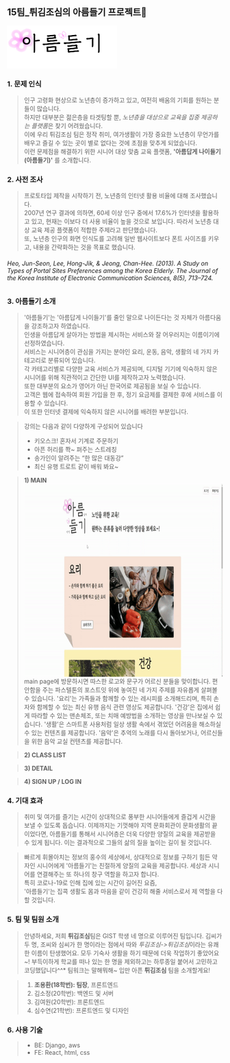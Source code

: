 ## 15팀_튀김조심의 아름들기 프로젝트🌸
 <img src="/presentation/아름들기2.png" height="100px" align="center"/>
 
### 1. 문제 인식

 >인구 고령화 현상으로 노년층이 증가하고 있고, 여전히 배움의 기회를 원하는 분들이 많습니다.  
 하지만 대부분은 젊은층을 타겟팅할 뿐, *노년층을 대상으로 교육을 집중 제공하는 플랫폼*은 찾기 어려웠습니다.  
 이에 우리 튀김조심 팀은 정작 취미, 여가생활이 가장 중요한 노년층이 무언가를 배우고 즐길 수 있는 곳이 별로 없다는 것에 초점을 맞추게 되었습니다.  
 이런 문제점을 해결하기 위한 시니어 대상 맞춤 교육 플랫폼, **'아름답게 나이들기(아름들기)'** 를 소개합니다.  
 

### 2. 사전 조사
  >프로토타입 제작을 시작하기 전, 노년층의 인터넷 활용 비율에 대해 조사했습니다.  
  2007년 연구 결과에 의하면, 60세 이상 인구 중에서 17.6%가 인터넷을 활용하고 있고, 현재는 이보다 더 사용 비율이 높을 것으로 보입니다.
  따라서 노년층 대상 교육 제공 플랫폼이 적합한 주제라고 판단했습니다.  
  또, 노년층 인구의 화면 인식도를 고려해 일반 웹사이트보다 폰트 사이즈를 키우고, 내용을 간략화하는 것을 목표로 했습니다.
  ###### *Heo, Jun-Seon, Lee, Hong-Jik, & Jeong, Chan-Hee. (2013). A Study on Types of Portal Sites Preferences among the Korea Elderly. The Journal of the Korea Institute of Electronic Communication Sciences, 8(5), 713–724.*
  
  
### 3. 아름들기 소개

 >'아름들기'는 '아름답게 나이들기'를 줄인 말으로 나이든다는 것 자체가 아름다움을 강조하고자 하였습니다.  
 인생을 아름답게 살아가는 방법을 제시하는 서비스와 잘 어우러지는 이름이기에 선정하였습니다.  
 서비스는 시니어층이 관심을 가지는 분야인 요리, 운동, 음악, 생활의 네 가지 카테고리로 분류되어 있습니다.  
 각 카테고리별로 다양한 교육 서비스가 제공되며, 디지털 기기에 익숙하지 않은 시니어를 위해 직관적이고 간단한 UI를 제작하고자 노력했습니다.  
 또한 대부분의 요소가 영어가 아닌 한국어로 제공됨을 보실 수 있습니다.  
 고객은 웹에 접속하여 회원 가입을 한 후, 정기 요금제를 결제한 후에 서비스를 이용할 수 있습니다.  
 이 또한 인터넷 결제에 익숙하지 않은 시니어를 배려한 부분입니다. 
 
 > 강의는 다음과 같이 다양하게 구성되어 있습니다
  >- 키오스크! 혼자서 기계로 주문하기
  >- 아픈 허리를 쫙~ 펴주는 스트레칭
  >- 송가인이 알려주는 “한 많은 대동강”
  >- 최신 유행 트로트 같이 배워 봐요~  


  > **1) MAIN**
   </br> <img src="/presentation/main.gif" height="450px" align="center"/></br>
   main page에 방문하시면 따스한 로고와 문구가 어르신 분들을 맞이합니다.
   편안함을 주는 파스텔톤의 포스트잇 위에 놓여진 네 가지 주제를 자유롭게 살펴볼 수 있습니다.
   '요리'는 가족들과 함께할 수 있는 레시피를 소개해드리며, 특히 손자와 함께할 수 있는 최신 유행 음식 관련 영상도 제공합니다.
   '건강'은 집에서 쉽게 따라할 수 있는 맨손체조, 또는 치매 예방법을 소개하는 영상을 만나보실 수 있습니다.
   '생활'은 스마트폰 사용처럼 일상 생활 속에서 겪었던 어려움을 해소하실 수 있는 컨텐츠를 제공합니다.
   '음악'은 추억의 노래를 다시 돌아보거나, 어르신들을 위한 음악 교실 컨텐츠를 제공합니다.
   
 > **2) CLASS LIST**

 > **3) DETAIL**

 > **4) SIGN UP / LOG IN**
 
### 4. 기대 효과
 
 >취미 및 여가를 즐기는 시간이 상대적으로 풍부한 시니어들에게 즐겁게 시간을 보낼 수 있도록 돕습니다. 
 이제까지는 기껏해야 지역 문화회관이 문화생활의 끝이었다면, 아름들기를 통해서 시니어층은 더욱 다양한 양질의 교육을 제공받을 수 있게 됩니다. 
 이는 결과적으로 그들의 삶의 질을 높이는 길이 될 것입니다. 
 
 >빠르게 휘몰아치는 정보의 홍수의 세상에서, 상대적으로 정보를 구하기 힘든 약자인 시니어에게 '아름들기'는 친절하게 양질의 교육을 제공합니다. 
 세상과 시니어를 연결해주는 또 하나의 창구 역할을 하고자 합니다.  
 특히 코로나-19로 인해 집에 있는 시간이 길어진 요즘,  
 '아름들기'는 집콕 생활도 몸과 마음을 같이 건강히 해줄 서비스로서 제 역할을 다할 것입니다.


### 5. 팀 및 팀원 소개

> 안녕하세요, 저희 **튀김조심**팀은 GIST 학생 네 명으로 이루어진 팀입니다.
김씨가 두 명, 조씨와 심씨가 한 명이라는 점에서 따와 *투김조심->튀김조심*이라는 유쾌한 이름이 탄생했어요.
모두 기숙사 생활을 하기 때문에 더욱 작업하기 좋았어요~! 
부득이하게 학교를 떠나 있는 한 명을 제외하고는 하루종일 붙어서 고민하고 코딩했답니다^^*
팀워크는 말해뭐해~ 입만 아픈 **튀김조심** 팀을 소개할게요!


>1. **조용환(18학번): 팀장**, 프론트엔드
>2. 김소정(20학번): 백엔드 및 서버
>3. 김여원(20학번): 프론트엔드
>4. 심수연(21학번): 프론트엔드 및 디자인

 
### 6. 사용 기술

> - BE: Django, aws
> - FE: React, html, css


